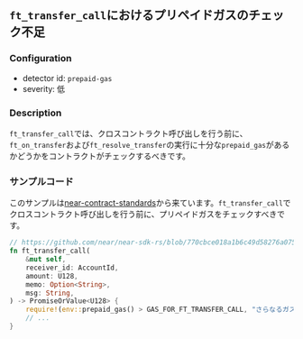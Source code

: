 
## `ft_transfer_call`におけるプリペイドガスのチェック不足

### Configuration

* detector id: `prepaid-gas`
* severity: 低

### Description

`ft_transfer_call`では、クロスコントラクト呼び出しを行う前に、`ft_on_transfer`および`ft_resolve_transfer`の実行に十分な`prepaid_gas`があるかどうかをコントラクトがチェックするべきです。

### サンプルコード

このサンプルは[near-contract-standards](https://github.com/near/near-sdk-rs/tree/master/near-contract-standards)から来ています。`ft_transfer_call`でクロスコントラクト呼び出しを行う前に、プリペイドガスをチェックすべきです。

```rust
// https://github.com/near/near-sdk-rs/blob/770cbce018a1b6c49d58276a075ace3da96d6dc1/near-contract-standards/src/fungible_token/core_impl.rs#L136
fn ft_transfer_call(
    &mut self,
    receiver_id: AccountId,
    amount: U128,
    memo: Option<String>,
    msg: String,
) -> PromiseOrValue<U128> {
    require!(env::prepaid_gas() > GAS_FOR_FT_TRANSFER_CALL, "さらなるガスが必要です");
    // ...
}
```
